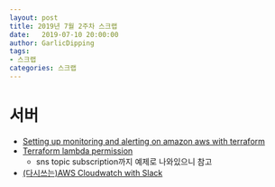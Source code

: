 ```yaml
---
layout: post
title: 2019년 7월 2주차 스크랩
date:   2019-07-10 20:00:00
author: GarlicDipping
tags:
- 스크랩
categories: 스크랩
---
```


# 서버

- [Setting up monitoring and alerting on amazon aws with terraform](https://stephenmann.io/post/setting-up-monitoring-and-alerting-on-amazon-aws-with-terraform/)
- [Terraform lambda permission](https://www.terraform.io/docs/providers/aws/r/lambda_permission.html)
  - sns topic subscription까지 예제로 나와있으니 참고
- [(다시쓰는)AWS Cloudwatch with Slack](https://ngee.tistory.com/1449)

